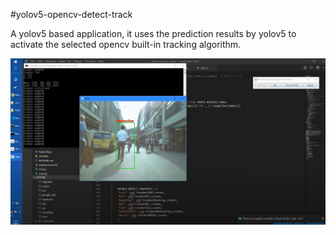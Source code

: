 #yolov5-opencv-detect-track

A yolov5 based application, it uses the prediction results by yolov5 to activate the selected opencv built-in tracking algorithm.

<img src="./img/Capture.JPG">

